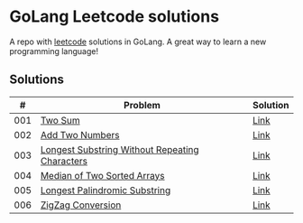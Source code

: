 GoLang Leetcode solutions
=========================

A repo with [leetcode](https://leetcode.com) solutions in GoLang. A great way to
learn a new programming language!

## Solutions

| # | Problem | Solution |
| --- | --- | --- |
| 001 | [Two Sum](https://leetcode.com/problems/two-sum/description/) | [Link](001_two_sum.md) |
| 002 | [Add Two Numbers](https://leetcode.com/problems/add-two-numbers/description/) | [Link](002_add_two_numbers.md) |
| 003 | [Longest Substring Without Repeating Characters](https://leetcode.com/problems/longest-substring-without-repeating-characters/description/) | [Link](003_longest_substring_without_repeating_chars.md) |
| 004 | [Median of Two Sorted Arrays](https://leetcode.com/problems/median-of-two-sorted-arrays/description/) | [Link](004_median_of_two_sorted_arrays.md) |
| 005 | [Longest Palindromic Substring](https://leetcode.com/problems/longest-palindromic-substring/description/) | [Link](005_longest_palindromic_substring.md) |
| 006 | [ZigZag Conversion](https://leetcode.com/problems/zigzag-conversion/description/) | [Link](006_zigzag_conversion.md) |
